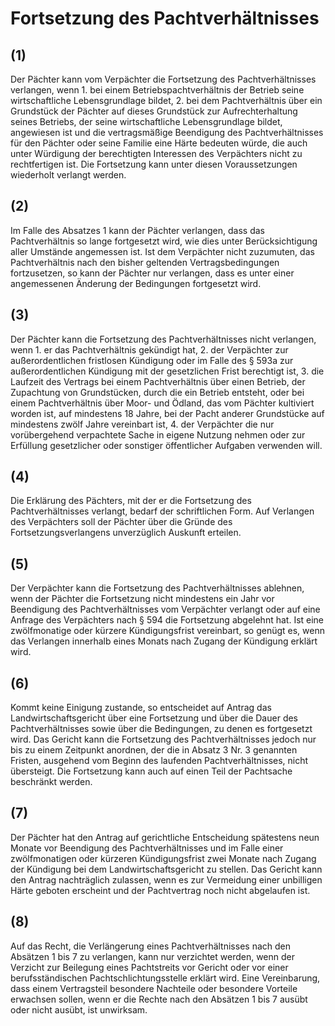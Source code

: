 # Fortsetzung des Pachtverhältnisses



## (1)

 Der Pächter kann vom Verpächter die Fortsetzung des Pachtverhältnisses verlangen, wenn  1.
 bei einem Betriebspachtverhältnis der Betrieb seine wirtschaftliche Lebensgrundlage bildet,
 2.
 bei dem Pachtverhältnis über ein Grundstück der Pächter auf dieses Grundstück zur Aufrechterhaltung seines Betriebs, der seine wirtschaftliche Lebensgrundlage bildet, angewiesen ist
und die vertragsmäßige Beendigung des Pachtverhältnisses für den Pächter oder seine Familie eine Härte bedeuten würde, die auch unter Würdigung der berechtigten Interessen des Verpächters nicht zu rechtfertigen ist. Die Fortsetzung kann unter diesen Voraussetzungen wiederholt verlangt werden.

## (2)

 Im Falle des Absatzes 1 kann der Pächter verlangen, dass das Pachtverhältnis so lange fortgesetzt wird, wie dies unter Berücksichtigung aller Umstände angemessen ist. Ist dem Verpächter nicht zuzumuten, das Pachtverhältnis nach den bisher geltenden Vertragsbedingungen fortzusetzen, so kann der Pächter nur verlangen, dass es unter einer angemessenen Änderung der Bedingungen fortgesetzt wird.

## (3)

 Der Pächter kann die Fortsetzung des Pachtverhältnisses nicht verlangen, wenn  1.
 er das Pachtverhältnis gekündigt hat,
 2.
 der Verpächter zur außerordentlichen fristlosen Kündigung oder im Falle des § 593a zur außerordentlichen Kündigung mit der gesetzlichen Frist berechtigt ist,
 3.
 die Laufzeit des Vertrags bei einem Pachtverhältnis über einen Betrieb, der Zupachtung von Grundstücken, durch die ein Betrieb entsteht, oder bei einem Pachtverhältnis über Moor- und Ödland, das vom Pächter kultiviert worden ist, auf mindestens 18 Jahre, bei der Pacht anderer Grundstücke auf mindestens zwölf Jahre vereinbart ist,
 4.
 der Verpächter die nur vorübergehend verpachtete Sache in eigene Nutzung nehmen oder zur Erfüllung gesetzlicher oder sonstiger öffentlicher Aufgaben verwenden will.


## (4)

 Die Erklärung des Pächters, mit der er die Fortsetzung des Pachtverhältnisses verlangt, bedarf der schriftlichen Form. Auf Verlangen des Verpächters soll der Pächter über die Gründe des Fortsetzungsverlangens unverzüglich Auskunft erteilen.

## (5)

 Der Verpächter kann die Fortsetzung des Pachtverhältnisses ablehnen, wenn der Pächter die Fortsetzung nicht mindestens ein Jahr vor Beendigung des Pachtverhältnisses vom Verpächter verlangt oder auf eine Anfrage des Verpächters nach § 594 die Fortsetzung abgelehnt hat. Ist eine zwölfmonatige oder kürzere Kündigungsfrist vereinbart, so genügt es, wenn das Verlangen innerhalb eines Monats nach Zugang der Kündigung erklärt wird.

## (6)

 Kommt keine Einigung zustande, so entscheidet auf Antrag das Landwirtschaftsgericht über eine Fortsetzung und über die Dauer des Pachtverhältnisses sowie über die Bedingungen, zu denen es fortgesetzt wird. Das Gericht kann die Fortsetzung des Pachtverhältnisses jedoch nur bis zu einem Zeitpunkt anordnen, der die in Absatz 3 Nr. 3 genannten Fristen, ausgehend vom Beginn des laufenden Pachtverhältnisses, nicht übersteigt. Die Fortsetzung kann auch auf einen Teil der Pachtsache beschränkt werden.

## (7)

 Der Pächter hat den Antrag auf gerichtliche Entscheidung spätestens neun Monate vor Beendigung des Pachtverhältnisses und im Falle einer zwölfmonatigen oder kürzeren Kündigungsfrist zwei Monate nach Zugang der Kündigung bei dem Landwirtschaftsgericht zu stellen. Das Gericht kann den Antrag nachträglich zulassen, wenn es zur Vermeidung einer unbilligen Härte geboten erscheint und der Pachtvertrag noch nicht abgelaufen ist.

## (8)

 Auf das Recht, die Verlängerung eines Pachtverhältnisses nach den Absätzen 1 bis 7 zu verlangen, kann nur verzichtet werden, wenn der Verzicht zur Beilegung eines Pachtstreits vor Gericht oder vor einer berufsständischen Pachtschlichtungsstelle erklärt wird. Eine Vereinbarung, dass einem Vertragsteil besondere Nachteile oder besondere Vorteile erwachsen sollen, wenn er die Rechte nach den Absätzen 1 bis 7 ausübt oder nicht ausübt, ist unwirksam. 

